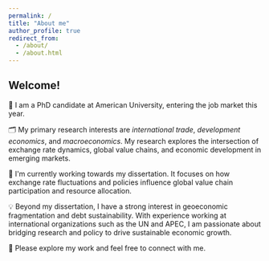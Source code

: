 ```yaml
---
permalink: /
title: "About me"
author_profile: true
redirect_from: 
  - /about/
  - /about.html
---
```



##  Welcome! 

🙋 I am a PhD candidate at American University, entering the job market this year.

🗂️ My primary research interests are *international trade*, *development economics*, and *macroeconomics*. My research explores the intersection of exchange rate dynamics, global value chains, and economic development in emerging markets.  

📝 I'm currently working towards my dissertation. It focuses on how exchange rate fluctuations and policies influence global value chain participation and resource allocation.

💡 Beyond my dissertation, I have a strong interest in geoeconomic fragmentation and debt sustainability. With  experience working at international organizations such as the UN and APEC, I am passionate about bridging research and policy to drive sustainable economic growth. 

🔀 Please explore my work and feel free to connect with me.